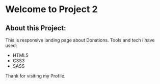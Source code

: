 # Welcome to Project 2
## About this Project:
This is responsive landing page about Donations.
Tools and tech i have used:
- HTML5
- CSS3
- SASS

Thank for visiting my Profile.
